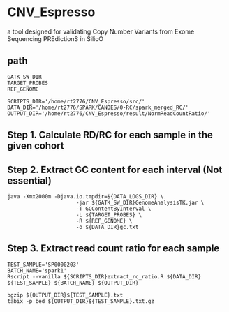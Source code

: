 # CNV_Espresso
a tool designed for validating Copy Number Variants from Exome Sequencing PREdictionS in SilicO

## path
```
GATK_SW_DIR
TARGET_PROBES
REF_GENOME

SCRIPTS_DIR='/home/rt2776/CNV_Espresso/src/'
DATA_DIR='/home/rt2776/SPARK/CANOES/0-RC/spark_merged_RC/'
OUTPUT_DIR='/home/rt2776/CNV_Espresso/result/NormReadCountRatio/'

```

## Step 1. Calculate RD/RC for each sample in the given cohort

## Step 2. Extract GC content for each interval (Not essential)
```
java -Xmx2000m -Djava.io.tmpdir=${DATA_LOGS_DIR} \
                      -jar ${GATK_SW_DIR}GenomeAnalysisTK.jar \
                      -T GCContentByInterval \
                      -L ${TARGET_PROBES} \
                      -R ${REF_GENOME} \
                      -o ${DATA_DIR}gc.txt
```

## Step 3. Extract read count ratio for each sample
```
TEST_SAMPLE='SP0000203'
BATCH_NAME='spark1'
Rscript --vanilla ${SCRIPTS_DIR}extract_rc_ratio.R ${DATA_DIR} ${TEST_SAMPLE} ${BATCH_NAME} ${OUTPUT_DIR}   

bgzip ${OUTPUT_DIR}${TEST_SAMPLE}.txt
tabix -p bed ${OUTPUT_DIR}${TEST_SAMPLE}.txt.gz

```


